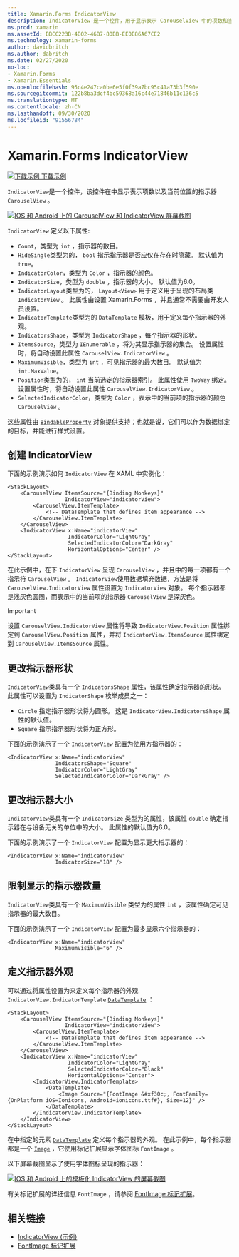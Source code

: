 ```yaml
---
title: Xamarin.Forms IndicatorView
description: IndicatorView 是一个控件，用于显示表示 CarouselView 中的项数和当前位置的指示器。
ms.prod: xamarin
ms.assetId: BBCC223B-4B02-46B7-80BB-EE0E86A67CE2
ms.technology: xamarin-forms
author: davidbritch
ms.author: dabritch
ms.date: 02/27/2020
no-loc:
- Xamarin.Forms
- Xamarin.Essentials
ms.openlocfilehash: 95c4e247ca0be6e5f0f39a7bc95c41a73b3f590e
ms.sourcegitcommit: 122b8ba3dcf4bc59368a16c44e71846b11c136c5
ms.translationtype: MT
ms.contentlocale: zh-CN
ms.lasthandoff: 09/30/2020
ms.locfileid: "91556784"
---
```

# <a name="no-locxamarinforms-indicatorview"></a>Xamarin.Forms IndicatorView

[![下载示例](~/media/shared/download.png) 下载示例](https://docs.microsoft.com/samples/xamarin/xamarin-forms-samples/userinterface-indicatorviewdemos/)

`IndicatorView`是一个控件，该控件在中显示表示项数以及当前位置的指示器 `CarouselView` 。

[![IOS 和 Android 上的 CarouselView 和 IndicatorView 屏幕截图](indicatorview-images/circles.png "IndicatorView 圆圈")](indicatorview-images/circles-large.png#lightbox "IndicatorView 圆圈")

`IndicatorView` 定义以下属性:

- `Count`，类型为 `int` ，指示器的数目。
- `HideSingle`类型为的， `bool` 指示指示器是否应仅在存在时隐藏。 默认值为 `true`。
- `IndicatorColor`，类型为 `Color` ，指示器的颜色。
- `IndicatorSize`，类型为 `double` ，指示器的大小。 默认值为6.0。
- `IndicatorLayout`类型为的， `Layout<View>` 用于定义用于呈现的布局类 `IndicatorView` 。 此属性由设置 Xamarin.Forms ，并且通常不需要由开发人员设置。
- `IndicatorTemplate`类型为的 `DataTemplate` 模板，用于定义每个指示器的外观。
- `IndicatorsShape`，类型为 `IndicatorShape` ，每个指示器的形状。
- `ItemsSource`，类型为 `IEnumerable` ，将为其显示指示器的集合。 设置属性时，将自动设置此属性 `CarouselView.IndicatorView` 。
- `MaximumVisible`，类型为 `int` ，可见指示器的最大数目。 默认值为 `int.MaxValue`。
- `Position`类型为的， `int` 当前选定的指示器索引。 此属性使用 `TwoWay` 绑定。 设置属性时，将自动设置此属性 `CarouselView.IndicatorView` 。
- `SelectedIndicatorColor`，类型为 `Color` ，表示中的当前项的指示器的颜色 `CarouselView` 。

这些属性由 [`BindableProperty`](xref:Xamarin.Forms.BindableProperty) 对象提供支持；也就是说，它们可以作为数据绑定的目标，并能进行样式设置。

## <a name="create-an-indicatorview"></a>创建 IndicatorView

下面的示例演示如何 `IndicatorView` 在 XAML 中实例化：

```xaml
<StackLayout>
    <CarouselView ItemsSource="{Binding Monkeys}"
                  IndicatorView="indicatorView">
        <CarouselView.ItemTemplate>
            <!-- DataTemplate that defines item appearance -->
        </CarouselView.ItemTemplate>
    </CarouselView>
    <IndicatorView x:Name="indicatorView"
                   IndicatorColor="LightGray"
                   SelectedIndicatorColor="DarkGray"
                   HorizontalOptions="Center" />
</StackLayout>
```

在此示例中，在下 `IndicatorView` 呈现 `CarouselView` ，并且中的每一项都有一个指示符 `CarouselView` 。 `IndicatorView`使用数据填充数据，方法是将 `CarouselView.IndicatorView` 属性设置为 `IndicatorView` 对象。 每个指示器都是浅灰色圆圈，而表示中的当前项的指示器 `CarouselView` 是深灰色。

> [!IMPORTANT]
> 设置 `CarouselView.IndicatorView` 属性将导致 `IndicatorView.Position` 属性绑定到 `CarouselView.Position` 属性，并将 `IndicatorView.ItemsSource` 属性绑定到 `CarouselView.ItemsSource` 属性。

## <a name="change-indicator-shape"></a>更改指示器形状

`IndicatorView`类具有一个 `IndicatorsShape` 属性，该属性确定指示器的形状。 此属性可以设置为 `IndicatorShape` 枚举成员之一：

- `Circle` 指定指示器形状将为圆形。 这是 `IndicatorView.IndicatorsShape` 属性的默认值。
- `Square` 指示指示器形状将为正方形。

下面的示例演示了一个 `IndicatorView` 配置为使用方指示器的：

```xaml
<IndicatorView x:Name="indicatorView"
               IndicatorsShape="Square"
               IndicatorColor="LightGray"
               SelectedIndicatorColor="DarkGray" />
```

## <a name="change-indicator-size"></a>更改指示器大小

`IndicatorView`类具有一个 `IndicatorSize` 类型为的属性，该属性 `double` 确定指示器在与设备无关的单位中的大小。 此属性的默认值为6.0。

下面的示例演示了一个 `IndicatorView` 配置为显示更大指示器的：

```xaml
<IndicatorView x:Name="indicatorView"
               IndicatorSize="18" />
```

## <a name="limit-the-number-of-indicators-displayed"></a>限制显示的指示器数量

`IndicatorView`类具有一个 `MaximumVisible` 类型为的属性 `int` ，该属性确定可见指示器的最大数目。

下面的示例演示了一个 `IndicatorView` 配置为最多显示六个指示器的：

```xaml
<IndicatorView x:Name="indicatorView"
               MaximumVisible="6" />
```

## <a name="define-indicator-appearance"></a>定义指示器外观

可以通过将属性设置为来定义每个指示器的外观 `IndicatorView.IndicatorTemplate` [`DataTemplate`](xref:Xamarin.Forms.DataTemplate) ：

```xaml
<StackLayout>
    <CarouselView ItemsSource="{Binding Monkeys}"
                  IndicatorView="indicatorView">
        <CarouselView.ItemTemplate>
            <!-- DataTemplate that defines item appearance -->
        </CarouselView.ItemTemplate>
    </CarouselView>
    <IndicatorView x:Name="indicatorView"
                   IndicatorColor="LightGray"
                   SelectedIndicatorColor="Black"
                   HorizontalOptions="Center">
        <IndicatorView.IndicatorTemplate>
            <DataTemplate>
                <Image Source="{FontImage &#xf30c;, FontFamily={OnPlatform iOS=Ionicons, Android=ionicons.ttf#}, Size=12}" />
            </DataTemplate>
        </IndicatorView.IndicatorTemplate>
    </IndicatorView>
</StackLayout>
```

在中指定的元素 [`DataTemplate`](xref:Xamarin.Forms.DataTemplate) 定义每个指示器的外观。 在此示例中，每个指示器都是一个 [`Image`](xref:Xamarin.Forms.Image) ，它使用标记扩展显示字体图标 `FontImage` 。

以下屏幕截图显示了使用字体图标呈现的指示器：

[![IOS 和 Android 上的模板化 IndicatorView 的屏幕截图](indicatorview-images/templated.png "模板化 IndicatorView")](indicatorview-images/templated-large.png#lightbox "模板化 IndicatorView")

有关标记扩展的详细信息 `FontImage` ，请参阅 [FontImage 标记扩展](~/xamarin-forms/xaml/markup-extensions/consuming.md#fontimage-markup-extension)。

## <a name="related-links"></a>相关链接

- [IndicatorView (示例) ](/samples/xamarin/xamarin-forms-samples/userinterface-indicatorviewdemos/)
- [FontImage 标记扩展](~/xamarin-forms/xaml/markup-extensions/consuming.md#fontimage-markup-extension)